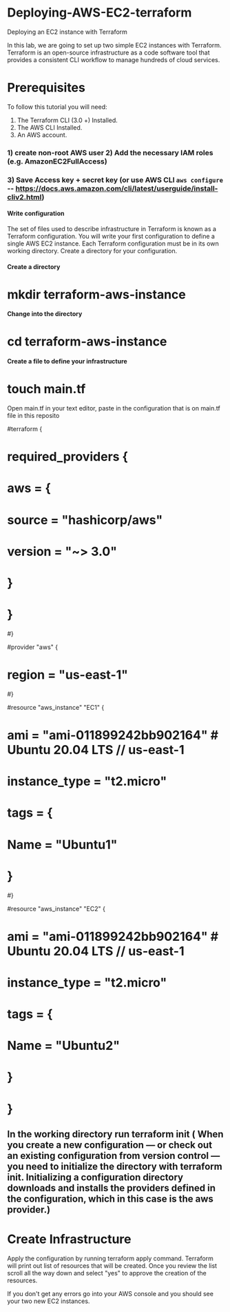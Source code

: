 # Deploying-AWS-EC2-terraform
Deploying an EC2 instance with Terraform

In this lab, we are going to set up two simple EC2 instances with Terraform. Terraform is an open-source infrastructure as a code software tool that provides a consistent CLI workflow to manage hundreds of cloud services.

# Prerequisites
To follow this tutorial you will need:
1) The Terraform CLI (3.0 +)  Installed.
2) The AWS CLI Installed.
3) An AWS account. 
### 1) create non-root AWS user     2) Add the necessary IAM roles (e.g. AmazonEC2FullAccess)
### 3) Save Access key + secret key (or use AWS CLI `aws configure` -- https://docs.aws.amazon.com/cli/latest/userguide/install-cliv2.html)

#### Write configuration

The set of files used to describe infrastructure in Terraform is known as a Terraform configuration. You will write your first configuration to define a single AWS EC2 instance. Each Terraform configuration must be in its own working directory. Create a directory for your configuration.

#### Create a directory
# mkdir terraform-aws-instance

#### Change into the directory

# cd terraform-aws-instance

#### Create a file to define your infrastructure

# touch main.tf
Open main.tf in your text editor, paste in the configuration that is on main.tf file in this reposito

#terraform {
# required_providers {
#    aws = {
#      source  = "hashicorp/aws"
#      version = "~> 3.0"
#    }
# }
#}

#provider "aws" {
#  region = "us-east-1"
#}

#resource "aws_instance" "EC1" {
#  ami           = "ami-011899242bb902164" # Ubuntu 20.04 LTS // us-east-1
#  instance_type = "t2.micro"

#   tags = {
#    Name = "Ubuntu1"
#  }
#}

#resource "aws_instance" "EC2" {
#  ami           = "ami-011899242bb902164" # Ubuntu 20.04 LTS // us-east-1
#  instance_type = "t2.micro"

#   tags = {
#    Name = "Ubuntu2"
#  }
# }

## In the working directory run terraform init  ( When you create a new configuration — or check out an existing configuration from version control — you need to initialize the directory with terraform init. Initializing a configuration directory downloads and installs the providers defined in the configuration, which in this case is the aws provider.)

# Create Infrastructure

Apply the configuration  by running terraform apply command. Terraform will print out list of resources that will be created.  Once you review the list scroll all the way down and select "yes" to approve the creation of the resources.

If you don't get any errors go into your AWS console and you should see your two new EC2 instances.



